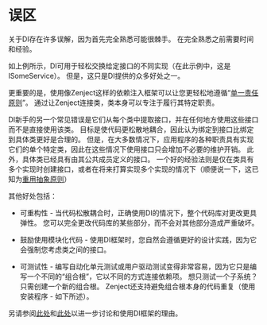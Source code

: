 # 误区

关于DI存在许多误解，因为首先完全熟悉可能很棘手。 在完全熟悉之前需要时间和经验。

如上例所示，DI可用于轻松交换给定接口的不同实现（在此示例中，这是ISomeService）。 但是，这只是DI提供的众多好处之一。

更重要的是，使用像Zenject这样的依赖注入框架可以让您更轻松地遵循“[单一责任原则](http://en.wikipedia.org/wiki/Single_responsibility_principle)”。 通过让Zenject连接类，类本身可以专注于履行其特定职责。

DI新手的另一个常见错误是它们从每个类中提取接口，并在任何地方使用这些接口而不是直接使用该类。 目标是使代码更松散地耦合，因此认为绑定到接口比绑定到具体类更好是合理的。 但是，在大多数情况下，应用程序的各种职责具有实现它们的单个特定类，因此在这些情况下使用接口只会增加不必要的维护开销。 此外，具体类已经具有由其公共成员定义的接口。 一个好的经验法则是仅在类具有多个实现时创建接口，或者在将来打算实现多个实现的情况下（顺便说一下，这已知为[重用抽象原则](http://codemanship.co.uk/parlezuml/blog/?postid=934)）

其他好处包括：
* 可重构性 - 当代码松散耦合时，正确使用DI的情况下，整个代码库对更改更具弹性。 您可以完全更改代码库的某些部分，而不会对其他部分造成严重破坏。

* 鼓励使用模块化代码 - 使用DI框架时，您自然会遵循更好的设计实践，因为它会强制您考虑类之间的接口。

* 可测试性 - 编写自动化单元测试或用户驱动测试变得非常容易，因为它只是编写一个不同的“组合根”，它以不同的方式连接依赖项。 想只测试一个子系统？ 只需创建一个新的组合根。 Zenject还支持避免组合根本身的代码重复（使用安装程序 - 如下所述）。

另请参阅[此处](https://github.com/modesttree/Zenject#isthisoverkill)和[此处](https://github.com/modesttree/Zenject#zenject-philophy)以进一步讨论和使用DI框架的理由。
